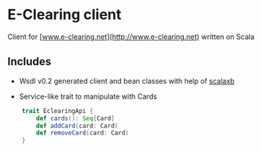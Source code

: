 # E-Clearing client

Client for [www.e-clearing.net](http://www.e-clearing.net) written on Scala

## Includes

* Wsdl v0.2 generated client and bean classes with help of [scalaxb](http://scalaxb.org)

* Service-like trait to manipulate with Cards
```scala
    trait EclearingApi {
        def cards(): Seq[Card]
        def addCard(card: Card)
        def removeCard(card: Card)
    }
```